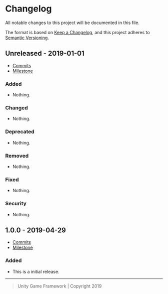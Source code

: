 # Changelog
All notable changes to this project will be documented in this file.

The format is based on [Keep a Changelog](https://keepachangelog.com/en/1.0.0/),
and this project adheres to [Semantic Versioning](https://semver.org/spec/v2.0.0.html).

## Unreleased - 2019-01-01
- [Commits](https://github.com/unity-game-framework/ugf-code-generate/compare/0.0.0...0.0.0)
- [Milestone](https://github.com/unity-game-framework/ugf-code-generate/milestone/0?closed=1)

### Added
- Nothing.

### Changed
- Nothing.

### Deprecated
- Nothing.

### Removed
- Nothing.

### Fixed
- Nothing.

### Security
- Nothing.

## 1.0.0 - 2019-04-29
- [Commits](https://github.com/unity-game-framework/ugf-code-generate/compare/34b7eb2...1.0.0)
- [Milestone](https://github.com/unity-game-framework/ugf-code-generate/milestone/1?closed=1)

### Added
- This is a initial release.

---
> Unity Game Framework | Copyright 2019
